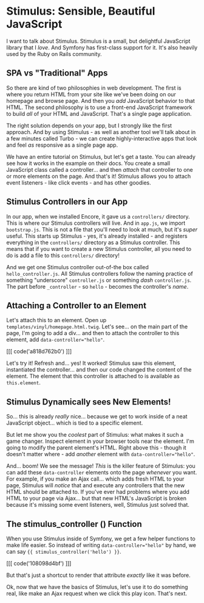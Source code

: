 # Stimulus: Sensible, Beautiful JavaScript

I want to talk about Stimulus. Stimulus is a small, but delightful JavaScript library
that I *love*. And Symfony has first-class support for it. It's also heavily used
by the Ruby on Rails community.

## SPA vs "Traditional" Apps

So there are kind of two philosophies in web development. The first is where you
return HTML from your site like we've been doing on our homepage and browse page.
And then you *add* JavaScript behavior to that HTML. The second philosophy is to
use a front-end JavaScript framework to build *all* of your HTML and JavaScript.
That's a single page application.

The right solution depends on your app, but I strongly like the first approach.
And by using Stimulus - as well as another tool we'll talk about in a few minutes
called Turbo - we can create highly-interactive apps that look and feel *as*
responsive as a single page app.

We have an entire tutorial on Stimulus, but let's get a taste. You can already
see how it works in the example on their docs. You create a small JavaScript class
called a controller... and then *attach* that controller to one or more elements
on the page. And that's it! Stimulus allows you to attach event listeners -
like click events - and has other goodies.

## Stimulus Controllers in our App

In our app, when we installed Encore, it gave us a `controllers/` directory. This
is where our Stimulus controllers will live. And in `app.js`, we import
`bootstrap.js`. This is not a file that you'll need to look at much, but it's
*super* useful. This starts up Stimulus - yes, it's already installed - and
registers everything in the `controllers/` directory as a Stimulus controller.
This means that if you want to create a new Stimulus controller, all you need to
do is add a file to this `controllers/` directory!

And we get one Stimulus controller out-of-the box called `hello_controller.js`. All
Stimulus controllers follow the naming practice of something "underscore"
`controller.js` or something *dash* `controller.js`. The part before `_controller` -
so `hello` - becomes the controller's *name*.

## Attaching a Controller to an Element

Let's attach this to an element. Open up `templates/vinyl/homepage.html.twig`.
Let's see... on the main part of the page, I'm going to add a div... and
then to attach the controller to this element, add `data-controller="hello"`.

[[[ code('a818d762b0') ]]]

Let's try it! Refresh and... yes! It worked! Stimulus saw this element, instantiated
the controller... and then our code changed the content of the element. The
element that this controller is attached to is available as `this.element`.

## Stimulus Dynamically sees New Elements!

So... this is already *really* nice... because we get to work inside of a neat
JavaScript object... which is tied to a specific element.

But let me show you the *coolest* part of Stimulus: what makes it such a game changer.
Inspect element in your browser tools near the element. I'm going to modify the parent
element's HTML. Right above this - though it doesn't matter where - add *another*
element with `data-controller="hello"`.

And... boom! We see the message! *This* is the killer feature of Stimulus: you can
add these `data-controller` elements onto the page *whenever* you want. For example,
if you make an Ajax call... which adds fresh HTML to your page, Stimulus will
*notice* that and execute any controllers that the new HTML should be attached to.
If you've ever had problems where you add HTML to your page via Ajax... but that
new HTML's JavaScript is broken because it's missing some event listeners, well,
Stimulus just solved that.

## The stimulus_controller () Function

When you use Stimulus inside of Symfony, we get a few helper functions to make
life easier. So instead of writing `data-controller="hello"` by hand, we can say
`{{ stimulus_controller('hello') }}`.

[[[ code('108098d4bf') ]]]

But that's just a shortcut to render that attribute *exactly* like it was before.

Ok, now that we have the basics of Stimulus, let's use it to do something real,
like make an Ajax request when we click this play icon. That's next.
